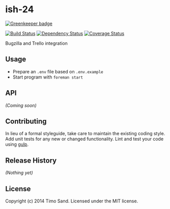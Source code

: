 # ish-24 

[![Greenkeeper badge](https://badges.greenkeeper.io/deiga/ish-24.svg)](https://greenkeeper.io/)
<!--- 
[![NPM version][npm-image]][npm-url] 
-->
[![Build Status][travis-image]][travis-url] [![Dependency Status][daviddm-url]][daviddm-image] [![Coverage Status][coveralls-image]][coveralls-url]

Bugzilla and Trello integration

## Usage

* Prepare an `.env` file based on `.env.example`
* Start program with `foreman start`

## API

_(Coming soon)_


## Contributing

In lieu of a formal styleguide, take care to maintain the existing coding style. Add unit tests for any new or changed functionality. Lint and test your code using [gulp](http://gulpjs.com/).


## Release History

_(Nothing yet)_


## License

Copyright (c) 2014 Timo Sand. Licensed under the MIT license.



[npm-url]: https://npmjs.org/package/ish-24
[npm-image]: https://badge.fury.io/js/ish-24.svg 
[travis-url]: https://travis-ci.org/deiga/ish-24
[travis-image]: https://travis-ci.org/deiga/ish-24.svg?branch=master
[daviddm-url]: https://david-dm.org/deiga/ish-24.svg?theme=shields.io
[daviddm-image]: https://david-dm.org/deiga/ish-24
[coveralls-url]: https://coveralls.io/r/deiga/ish-24
[coveralls-image]: https://coveralls.io/repos/deiga/ish-24/badge.png
